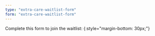 ```yaml
---
type: "extra-care-waitlist-form"
form: "extra-care-waitlist-form"
---
```


Complete this form to join the waitlist:
{:style="margin-bottom: 30px;"}
